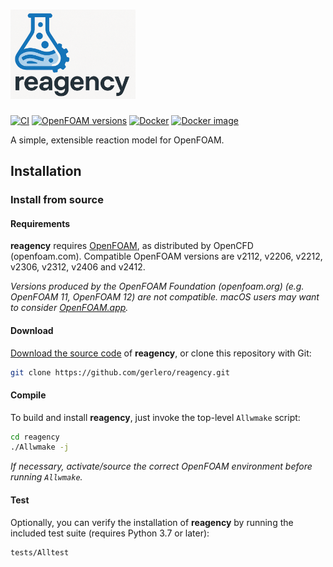 # [<img alt="reagency logo" src="https://raw.githubusercontent.com/gerlero/reagency/main/logo.png" width=200></img>](https://github.com/gerlero/reagency)

[![CI](https://github.com/gerlero/reagency/actions/workflows/ci.yml/badge.svg)](https://github.com/gerlero/reagency/actions/workflows/ci.yml)
[![OpenFOAM versions](https://img.shields.io/badge/openfoam-v2112%20%7C%20v2206%20%7C%20v2212%20%7C%20v2306%20%7C%20v2312%20%7C%20v2406%20%7C%20v2412-informational)](https://www.openfoam.com)
[![Docker](https://github.com/gerlero/reagency/actions/workflows/docker.yml/badge.svg)](https://github.com/gerlero/reagency/actions/workflows/docker.yml)
[![Docker image](https://img.shields.io/badge/docker%20image-microfluidica%2Freagency-0085a0)](https://hub.docker.com/r/microfluidica/reagency/)

A simple, extensible reaction model for OpenFOAM.

## Installation

### Install from source

#### Requirements

**reagency** requires [OpenFOAM](https://www.openfoam.com), as distributed by OpenCFD (openfoam.com). Compatible OpenFOAM versions are v2112, v2206, v2212, v2306, v2312, v2406 and v2412.

_Versions produced by the OpenFOAM Foundation (openfoam.org) (e.g. OpenFOAM 11, OpenFOAM 12) are not compatible. macOS users may want to consider [OpenFOAM.app](https://github.com/gerlero/openfoam-app)._


#### Download

[Download the source code](https://github.com/gerlero/porousMicroTransport/archive/refs/heads/main.zip) of **reagency**, or clone this repository with Git:

```sh
git clone https://github.com/gerlero/reagency.git
```

#### Compile

To build and install **reagency**, just invoke the top-level `Allwmake` script:

```sh
cd reagency
./Allwmake -j
```

_If necessary, activate/source the correct OpenFOAM environment before running `Allwmake`._

#### Test

Optionally, you can verify the installation of **reagency** by running the included test suite (requires Python 3.7 or later):

```sh
tests/Alltest
```
